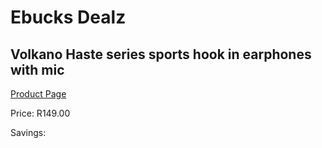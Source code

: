 
# Ebucks Dealz
## Volkano Haste series sports hook in earphones with mic
[Product Page](https://www.ebucks.com/web/shop/productSelected.do?prodId=1195824090&catId=714972256)

Price: R149.00

Savings: 


	
